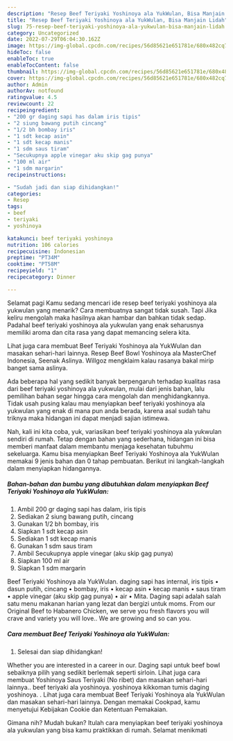 ```yaml
---
description: "Resep Beef Teriyaki Yoshinoya ala YukWulan, Bisa Manjain Lidah"
title: "Resep Beef Teriyaki Yoshinoya ala YukWulan, Bisa Manjain Lidah"
slug: 75-resep-beef-teriyaki-yoshinoya-ala-yukwulan-bisa-manjain-lidah
category: Uncategorized
date: 2022-07-29T06:04:30.162Z
image: https://img-global.cpcdn.com/recipes/56d85621e651781e/680x482cq70/beef-teriyaki-yoshinoya-ala-yukwulan-foto-resep-utama.jpg
hideToc: false
enableToc: true
enableTocContent: false
thumbnail: https://img-global.cpcdn.com/recipes/56d85621e651781e/680x482cq70/beef-teriyaki-yoshinoya-ala-yukwulan-foto-resep-utama.jpg
cover: https://img-global.cpcdn.com/recipes/56d85621e651781e/680x482cq70/beef-teriyaki-yoshinoya-ala-yukwulan-foto-resep-utama.jpg
author: Admin
authorAv: notfound
ratingvalue: 4.5
reviewcount: 22
recipeingredient:
- "200 gr daging sapi has dalam iris tipis"
- "2 siung bawang putih cincang"
- "1/2 bh bombay iris"
- "1 sdt kecap asin"
- "1 sdt kecap manis"
- "1 sdm saus tiram"
- "Secukupnya apple vinegar aku skip gag punya"
- "100 ml air"
- "1 sdm margarin"
recipeinstructions:

- "Sudah jadi dan siap dihidangkan!"
categories:
- Resep
tags:
- beef
- teriyaki
- yoshinoya

katakunci: beef teriyaki yoshinoya 
nutrition: 106 calories
recipecuisine: Indonesian
preptime: "PT34M"
cooktime: "PT58M"
recipeyield: "1"
recipecategory: Dinner

---
```



Selamat pagi Kamu sedang mencari ide resep beef teriyaki yoshinoya ala yukwulan yang menarik? Cara membuatnya sangat tidak susah. Tapi Jika keliru mengolah maka hasilnya akan hambar dan bahkan tidak sedap. Padahal beef teriyaki yoshinoya ala yukwulan yang enak seharusnya memiliki aroma dan cita rasa yang dapat memancing selera kita.


Lihat juga cara membuat Beef Teriyaki Yoshinoya ala YukWulan dan masakan sehari-hari lainnya. Resep Beef Bowl Yoshinoya ala MasterChef Indonesia, Seenak Aslinya. Willgoz mengklaim kalau rasanya bakal mirip banget sama aslinya.

Ada beberapa hal yang sedikit banyak berpengaruh terhadap kualitas rasa dari beef teriyaki yoshinoya ala yukwulan, mulai dari jenis bahan, lalu pemilihan bahan segar hingga cara mengolah dan menghidangkannya. Tidak usah pusing kalau mau menyiapkan beef teriyaki yoshinoya ala yukwulan yang enak di mana pun anda berada, karena asal sudah tahu triknya maka hidangan ini dapat menjadi sajian istimewa.


Nah, kali ini kita coba, yuk, variasikan beef teriyaki yoshinoya ala yukwulan sendiri di rumah. Tetap dengan bahan yang sederhana, hidangan ini bisa memberi manfaat dalam membantu menjaga kesehatan tubuhmu sekeluarga. Kamu bisa menyiapkan Beef Teriyaki Yoshinoya ala YukWulan memakai 9 jenis bahan dan 0 tahap pembuatan. Berikut ini langkah-langkah dalam menyiapkan hidangannya.

<!--inarticleads1-->

##### Bahan-bahan dan bumbu yang dibutuhkan dalam menyiapkan Beef Teriyaki Yoshinoya ala YukWulan:

1. Ambil 200 gr daging sapi has dalam, iris tipis
1. Sediakan 2 siung bawang putih, cincang
1. Gunakan 1/2 bh bombay, iris
1. Siapkan 1 sdt kecap asin
1. Sediakan 1 sdt kecap manis
1. Gunakan 1 sdm saus tiram
1. Ambil Secukupnya apple vinegar (aku skip gag punya)
1. Siapkan 100 ml air
1. Siapkan 1 sdm margarin


Beef Teriyaki Yoshinoya ala YukWulan. daging sapi has internal, iris tipis • dasun putih, cincang • bombay, iris • kecap asin • kecap manis • saus tiram • apple vinegar (aku skip gag punya) • air • Mita. Daging sapi adalah salah satu menu makanan harian yang lezat dan bergizi untuk moms. From our Original Beef to Habanero Chicken, we serve you fresh flavors you will crave and variety you will love.. We are growing and so can you. 

<!--inarticleads2-->

##### Cara membuat Beef Teriyaki Yoshinoya ala YukWulan:


1. Selesai dan siap dihidangkan!

Whether you are interested in a career in our. Daging sapi untuk beef bowl sebaiknya pilih yang sedikit berlemak seperti sirloin. Lihat juga cara membuat Yoshinoya Saus Teriyaki (No ribet) dan masakan sehari-hari lainnya.. beef teriyaki ala yoshinoya. yoshinoya kikkoman tumis daging yoshinoya. . Lihat juga cara membuat Beef Teriyaki Yoshinoya ala YukWulan dan masakan sehari-hari lainnya. Dengan memakai Cookpad, kamu menyetujui Kebijakan Cookie dan Ketentuan Pemakaian. 

Gimana nih? Mudah bukan? Itulah cara menyiapkan beef teriyaki yoshinoya ala yukwulan yang bisa kamu praktikkan di rumah. Selamat menikmati
